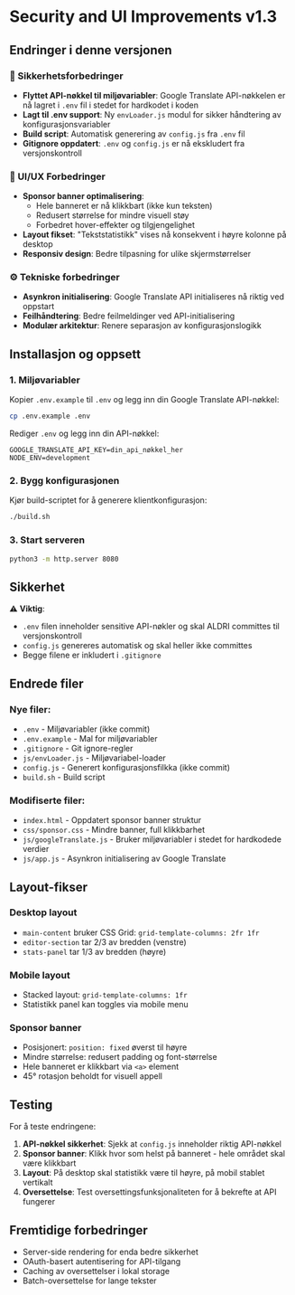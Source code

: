 # Security and UI Improvements v1.3

## Endringer i denne versjonen

### 🔐 Sikkerhetsforbedringer
- **Flyttet API-nøkkel til miljøvariabler**: Google Translate API-nøkkelen er nå lagret i `.env` fil i stedet for hardkodet i koden
- **Lagt til .env support**: Ny `envLoader.js` modul for sikker håndtering av konfigurasjonsvariabler
- **Build script**: Automatisk generering av `config.js` fra `.env` fil
- **Gitignore oppdatert**: `.env` og `config.js` er nå ekskludert fra versjonskontroll

### 🎨 UI/UX Forbedringer
- **Sponsor banner optimalisering**:
  - Hele banneret er nå klikkbart (ikke kun teksten)
  - Redusert størrelse for mindre visuell støy
  - Forbedret hover-effekter og tilgjengelighet
- **Layout fikset**: "Tekststatistikk" vises nå konsekvent i høyre kolonne på desktop
- **Responsiv design**: Bedre tilpasning for ulike skjermstørrelser

### ⚙️ Tekniske forbedringer
- **Asynkron initialisering**: Google Translate API initialiseres nå riktig ved oppstart
- **Feilhåndtering**: Bedre feilmeldinger ved API-initialisering
- **Modulær arkitektur**: Renere separasjon av konfigurasjonslogikk

## Installasjon og oppsett

### 1. Miljøvariabler
Kopier `.env.example` til `.env` og legg inn din Google Translate API-nøkkel:

```bash
cp .env.example .env
```

Rediger `.env` og legg inn din API-nøkkel:
```
GOOGLE_TRANSLATE_API_KEY=din_api_nøkkel_her
NODE_ENV=development
```

### 2. Bygg konfigurasjonen
Kjør build-scriptet for å generere klientkonfigurasjon:

```bash
./build.sh
```

### 3. Start serveren
```bash
python3 -m http.server 8080
```

## Sikkerhet

⚠️ **Viktig**: 
- `.env` filen inneholder sensitive API-nøkler og skal ALDRI committes til versjonskontroll
- `config.js` genereres automatisk og skal heller ikke committes
- Begge filene er inkludert i `.gitignore`

## Endrede filer

### Nye filer:
- `.env` - Miljøvariabler (ikke commit)
- `.env.example` - Mal for miljøvariabler
- `.gitignore` - Git ignore-regler
- `js/envLoader.js` - Miljøvariabel-loader
- `config.js` - Generert konfigurasjonsfilkka (ikke commit)
- `build.sh` - Build script

### Modifiserte filer:
- `index.html` - Oppdatert sponsor banner struktur
- `css/sponsor.css` - Mindre banner, full klikkbarhet
- `js/googleTranslate.js` - Bruker miljøvariabler i stedet for hardkodede verdier
- `js/app.js` - Asynkron initialisering av Google Translate

## Layout-fikser

### Desktop layout
- `main-content` bruker CSS Grid: `grid-template-columns: 2fr 1fr`
- `editor-section` tar 2/3 av bredden (venstre)
- `stats-panel` tar 1/3 av bredden (høyre)

### Mobile layout
- Stacked layout: `grid-template-columns: 1fr`
- Statistikk panel kan toggles via mobile menu

### Sponsor banner
- Posisjonert: `position: fixed` øverst til høyre
- Mindre størrelse: redusert padding og font-størrelse
- Hele banneret er klikkbart via `<a>` element
- 45° rotasjon beholdt for visuell appell

## Testing

For å teste endringene:

1. **API-nøkkel sikkerhet**: Sjekk at `config.js` inneholder riktig API-nøkkel
2. **Sponsor banner**: Klikk hvor som helst på banneret - hele området skal være klikkbart
3. **Layout**: På desktop skal statistikk være til høyre, på mobil stablet vertikalt
4. **Oversettelse**: Test oversettingsfunksjonaliteten for å bekrefte at API fungerer

## Fremtidige forbedringer

- Server-side rendering for enda bedre sikkerhet
- OAuth-basert autentisering for API-tilgang
- Caching av oversettelser i lokal storage
- Batch-oversettelse for lange tekster
